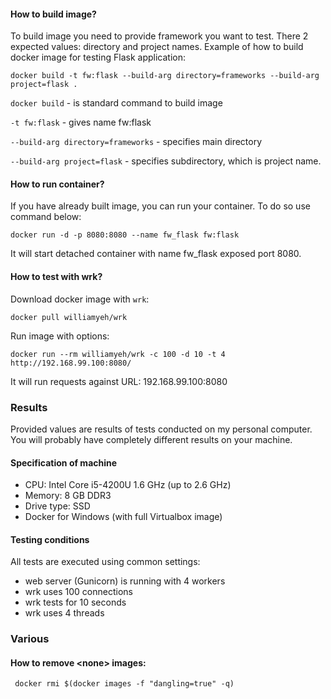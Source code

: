 #### How to build image?

To build image you need to provide framework you want to test. There 2 expected values: directory and project names. Example of how to build docker image for testing Flask application:

`docker build -t fw:flask --build-arg directory=frameworks --build-arg project=flask .`

`docker build` - is standard command to build image

`-t fw:flask` - gives name fw:flask

`--build-arg directory=frameworks` - specifies main directory
  
`--build-arg project=flask` - specifies subdirectory, which is project name. 

#### How to run container?

If you have already built image, you can run your container. To do so use command below:

`docker run -d -p 8080:8080 --name fw_flask fw:flask`

It will start detached container with name fw_flask exposed port 8080.

#### How to test with wrk?

Download docker image with `wrk`:

`docker pull williamyeh/wrk`

Run image with options:

`docker run --rm williamyeh/wrk -c 100 -d 10 -t 4 http://192.168.99.100:8080/`

It will run requests against URL: 192.168.99.100:8080

### Results

Provided values are results of tests conducted on my personal computer. You will probably have completely different results on your machine. 

#### Specification of machine

- CPU: Intel Core i5-4200U 1.6 GHz (up to 2.6 GHz)
- Memory: 8 GB DDR3
- Drive type: SSD
- Docker for Windows (with full Virtualbox image)

#### Testing conditions

All tests are executed using common settings:
- web server (Gunicorn) is running with 4 workers
- wrk uses 100 connections
- wrk tests for 10 seconds
- wrk uses 4 threads

### Various

#### How to remove \<none\> images:

``` docker rmi $(docker images -f "dangling=true" -q)```
